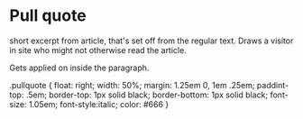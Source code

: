 # Pull quote
short excerpt from article, that's set off from the regular text.
Draws a visitor in site who might not otherwise read the article.

Gets applied on <span> inside the paragraph.

.pullquote {
  float: right;
  width: 50%;
  margin: 1.25em 0, 1em .25em;
  paddint-top: .5em;
  border-top: 1px solid black;
  border-bottom: 1px solid black;
  font-size: 1.05em;
  font-style:italic;
  color: #666
}


